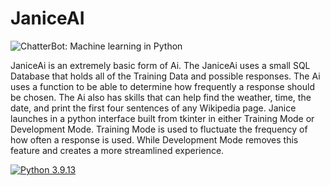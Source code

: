 # JaniceAI
![ChatterBot: Machine learning in Python](https://imgur.com/aB6yok2.png)

JaniceAi is an extremely basic form of Ai. The JaniceAi uses a small SQL Database that holds all of the Training Data and possible responses. The Ai uses a function to be able to determine how frequently a response should be chosen. The Ai also has skills that can help find the weather, time, the date, and print the first four sentences of any Wikipedia page. Janice launches in a python interface built from tkinter in either Training Mode or Development Mode. Training Mode is used to fluctuate the frequency of how often a response is used. While Development Mode removes this feature and creates a more streamlined experience.

[![Python 3.9.13](https://img.shields.io/badge/python-3.9.13-blue.svg)](https://www.python.org/downloads/release/python-360/)
